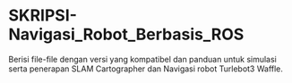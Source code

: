 # SKRIPSI-Navigasi_Robot_Berbasis_ROS
Berisi file-file dengan versi yang kompatibel dan panduan untuk simulasi serta penerapan SLAM Cartographer dan Navigasi robot Turlebot3 Waffle.
